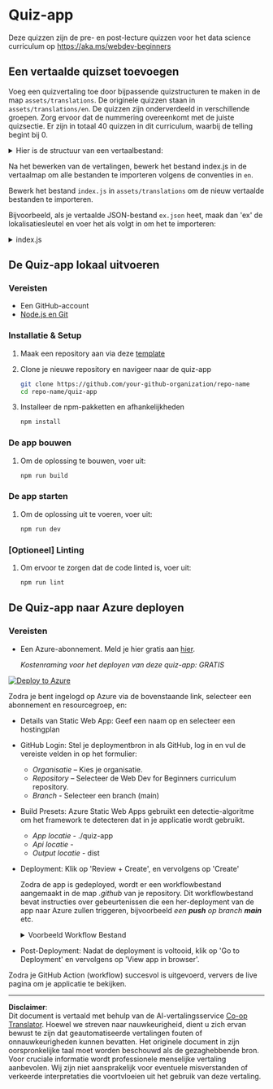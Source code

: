 <!--
CO_OP_TRANSLATOR_METADATA:
{
  "original_hash": "5301875c55bb305e6046bed3a4fd06d2",
  "translation_date": "2025-08-27T21:10:37+00:00",
  "source_file": "quiz-app/README.md",
  "language_code": "nl"
}
-->
# Quiz-app

Deze quizzen zijn de pre- en post-lecture quizzen voor het data science curriculum op https://aka.ms/webdev-beginners

## Een vertaalde quizset toevoegen

Voeg een quizvertaling toe door bijpassende quizstructuren te maken in de map `assets/translations`. De originele quizzen staan in `assets/translations/en`. De quizzen zijn onderverdeeld in verschillende groepen. Zorg ervoor dat de nummering overeenkomt met de juiste quizsectie. Er zijn in totaal 40 quizzen in dit curriculum, waarbij de telling begint bij 0.

  
<details>
<summary>Hier is de structuur van een vertaalbestand:</summary>

```
[
    {
        "title": "A title",
        "complete": "A complete button title",
        "error": "An error message upon selecting the wrong answer",
        "quizzes": [
            {
                "id": 1,
                "title": "Title",
                "quiz": [
                    {
                        "questionText": "The question asked",
                        "answerOptions": [
                            {
                                "answerText": "Option 1 title",
                                "isCorrect": true
                            },
                            {
                                "answerText": "Option 2 title",
                                "isCorrect": false
                            }
                        ]
                    }
                ]
            }
        ]
    }
]
```
</details>

Na het bewerken van de vertalingen, bewerk het bestand index.js in de vertaalmap om alle bestanden te importeren volgens de conventies in `en`.

Bewerk het bestand `index.js` in `assets/translations` om de nieuw vertaalde bestanden te importeren. 

Bijvoorbeeld, als je vertaalde JSON-bestand `ex.json` heet, maak dan 'ex' de lokalisatiesleutel en voer het als volgt in om het te importeren:

<details>
<summary>index.js</summary>

```
import ex from "./ex.json";

// if 'ex' is localization key then enter it like so in `messages` to expose it 

const messages = {
  ex: ex[0],
};

export default messages;
```

</details>

## De Quiz-app lokaal uitvoeren

### Vereisten

- Een GitHub-account
- [Node.js en Git](https://nodejs.org/)

### Installatie & Setup

1. Maak een repository aan via deze [template](https://github.com/new?template_name=Web-Dev-For-Beginners&template_owner=microsoft) 

1. Clone je nieuwe repository en navigeer naar de quiz-app

   ```bash
   git clone https://github.com/your-github-organization/repo-name
   cd repo-name/quiz-app
   ```

1. Installeer de npm-pakketten en afhankelijkheden

   ```bash
   npm install
   ```

### De app bouwen

1. Om de oplossing te bouwen, voer uit:

   ```bash
   npm run build
   ```

### De app starten

1. Om de oplossing uit te voeren, voer uit:

    ```bash
    npm run dev
    ```

### [Optioneel] Linting

1. Om ervoor te zorgen dat de code linted is, voer uit:

    ```bash
    npm run lint
    ```

## De Quiz-app naar Azure deployen 

### Vereisten
- Een Azure-abonnement. Meld je hier gratis aan [hier](https://aka.ms/azure-free).

    _Kostenraming voor het deployen van deze quiz-app: GRATIS_

[![Deploy to Azure](https://aka.ms/deploytoazurebutton)](https://portal.azure.com/#create/Microsoft.StaticApp)

Zodra je bent ingelogd op Azure via de bovenstaande link, selecteer een abonnement en resourcegroep, en:

- Details van Static Web App: Geef een naam op en selecteer een hostingplan
- GitHub Login: Stel je deploymentbron in als GitHub, log in en vul de vereiste velden in op het formulier:
    - *Organisatie* – Kies je organisatie.
    - *Repository* – Selecteer de Web Dev for Beginners curriculum repository. 
    - *Branch* - Selecteer een branch (main) 
- Build Presets: Azure Static Web Apps gebruikt een detectie-algoritme om het framework te detecteren dat in je applicatie wordt gebruikt. 
    - *App locatie* - ./quiz-app
    - *Api locatie* -
    - *Output locatie* - dist
- Deployment: Klik op 'Review + Create', en vervolgens op 'Create'

    Zodra de app is gedeployed, wordt er een workflowbestand aangemaakt in de map *.github* van je repository. Dit workflowbestand bevat instructies over gebeurtenissen die een her-deployment van de app naar Azure zullen triggeren, bijvoorbeeld _een **push** op branch **main**_ etc.

    <details>
    <summary>Voorbeeld Workflow Bestand</summary>
    Hier is een voorbeeld van hoe het GitHub Actions workflowbestand eruit zou kunnen zien:
    name: Azure Static Web Apps CI/CD

    ```
    on:
    push:
        branches:
        - main
    pull_request:
        types: [opened, synchronize, reopened, closed]
        branches:
        - main

    jobs:
    build_and_deploy_job:
        runs-on: ubuntu-latest
        name: Build and Deploy Job
        steps:
        - uses: actions/checkout@v2
        - name: Build And Deploy
            id: builddeploy
            uses: Azure/static-web-apps-deploy@v1
            with:
            azure_static_web_apps_api_token: ${{ secrets.AZURE_STATIC_WEB_APPS_API_TOKEN }}
            repo_token: ${{ secrets.GITHUB_TOKEN }}
            action: "upload"
            app_location: "quiz-app" # App source code path
            api_location: ""API source code path optional
            output_location: "dist" #Built app content directory - optional
    ```

    </details>

- Post-Deployment: Nadat de deployment is voltooid, klik op 'Go to Deployment' en vervolgens op 'View app in browser'.

Zodra je GitHub Action (workflow) succesvol is uitgevoerd, ververs de live pagina om je applicatie te bekijken.

---

**Disclaimer**:  
Dit document is vertaald met behulp van de AI-vertalingsservice [Co-op Translator](https://github.com/Azure/co-op-translator). Hoewel we streven naar nauwkeurigheid, dient u zich ervan bewust te zijn dat geautomatiseerde vertalingen fouten of onnauwkeurigheden kunnen bevatten. Het originele document in zijn oorspronkelijke taal moet worden beschouwd als de gezaghebbende bron. Voor cruciale informatie wordt professionele menselijke vertaling aanbevolen. Wij zijn niet aansprakelijk voor eventuele misverstanden of verkeerde interpretaties die voortvloeien uit het gebruik van deze vertaling.